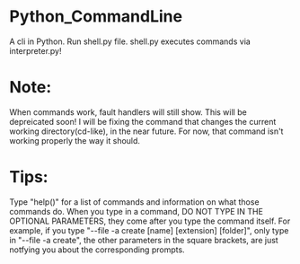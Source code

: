 # Python_CommandLine
A cli in Python.
Run shell.py file.
shell.py executes commands via interpreter.py!

# Note:
When commands work, fault handlers will still show.
This will be depreicated soon!
I will be fixing the command that changes the current working directory(cd-like), in the near future.
For now, that command isn't working properly the way it should.

# Tips:
Type "help()" for a list of commands and information on what those commands do.
When you type in a command, DO NOT TYPE IN THE OPTIONAL PARAMETERS, they come after you type the command itself.
For example, if you type "--file -a create [name] [extension] [folder]", only type in "--file -a create", the other parameters in the square brackets, are just notfying you about the corresponding prompts.

